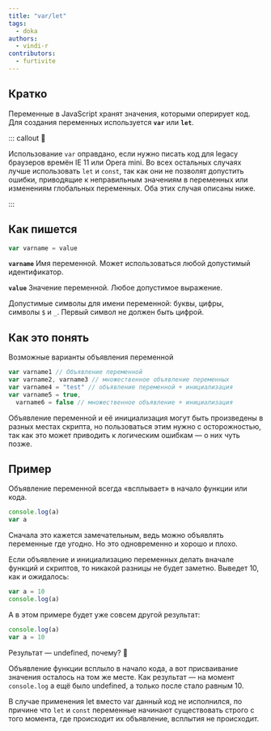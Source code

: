 ```yaml
---
title: "var/let"
tags:
  - doka
authors:
  - vindi-r
contributors:
  - furtivite
---
```


## Кратко

Переменные в JavaScript хранят значения, которыми оперирует код. Для создания переменных используется __`var`__ или __`let`__.

::: callout 🤖

Использование `var` оправдано, если нужно писать код для legacy браузеров времён IE 11 или Opera mini. Во всех остальных случаях лучше использовать `let` и `const`, так как они не позволят допустить ошибки, приводящие к неправильным значениям в переменных или изменениям глобальных переменных. Оба этих случая описаны ниже.

:::

## Как пишется

```js
var varname = value
```

__`varname`__ Имя переменной. Может использоваться любой допустимый идентификатор.

__`value`__ Значение переменной. Любое допустимое выражение.

Допустимые символы для имени переменной: буквы, цифры, символы `$` и `_`. Первый символ не должен быть цифрой.

## Как это понять

Возможные варианты объявления переменной

```js
var varname1 // Объявление переменной
var varname2, varname3 // множественное объявление переменных
var varname4 = "test" // объявление переменной + инициализация
var varname5 = true,
  varname6 = false // множественное объявление + инициализация
```

Объявление переменной и её инициализация могут быть произведены в разных местах скрипта, но пользоваться этим нужно с осторожностью, так как это может приводить к логическим ошибкам — о них чуть позже.

## Пример

Объявление переменной всегда «всплывает» в начало функции или кода.

```js
console.log(a)
var a
```

Сначала это кажется замечательным, ведь можно объявлять переменные где угодно. Но это одновременно и хорошо и плохо.

Если объявление и инициализацию переменных делать вначале функций и скриптов, то никакой разницы не будет заметно. Выведет 10, как и ожидалось:

```js
var a = 10
console.log(a)
```

А в этом примере будет уже совсем другой результат:

```js
console.log(a)
var a = 10
```

Результат — undefined, почему? 🤔

Объявление функции всплыло в начало кода, а вот присваивание значения осталось на том же месте. Как результат — на момент `console.log` а ещё было undefined, а только после стало равным 10.

В случае применения let вместо var данный код не исполнился, по причине что `let` и `const` переменные начинают существовать строго с того момента, где происходит их объявление, всплытия не происходит.

